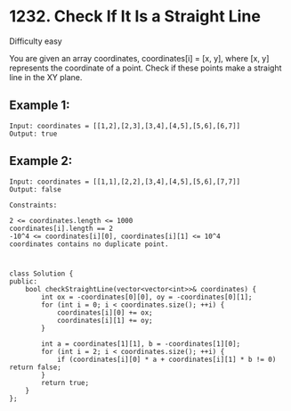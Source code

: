 # 1232. Check If It Is a Straight Line
Difficulty easy

You are given an array coordinates, coordinates[i] = [x, y], where [x, y] represents the coordinate of a point. Check if these points make a straight line in the XY plane.


## Example 1:
```
Input: coordinates = [[1,2],[2,3],[3,4],[4,5],[5,6],[6,7]]
Output: true
```


## Example 2:
```
Input: coordinates = [[1,1],[2,2],[3,4],[4,5],[5,6],[7,7]]
Output: false
```


```
Constraints:

2 <= coordinates.length <= 1000
coordinates[i].length == 2
-10^4 <= coordinates[i][0], coordinates[i][1] <= 10^4
coordinates contains no duplicate point.
```


#
```
class Solution {
public:
    bool checkStraightLine(vector<vector<int>>& coordinates) {
        int ox = -coordinates[0][0], oy = -coordinates[0][1];
        for (int i = 0; i < coordinates.size(); ++i) {
            coordinates[i][0] += ox;
            coordinates[i][1] += oy;
        }

        int a = coordinates[1][1], b = -coordinates[1][0];
        for (int i = 2; i < coordinates.size(); ++i) {
            if (coordinates[i][0] * a + coordinates[i][1] * b != 0) return false;
        }
        return true;
    }
};
```